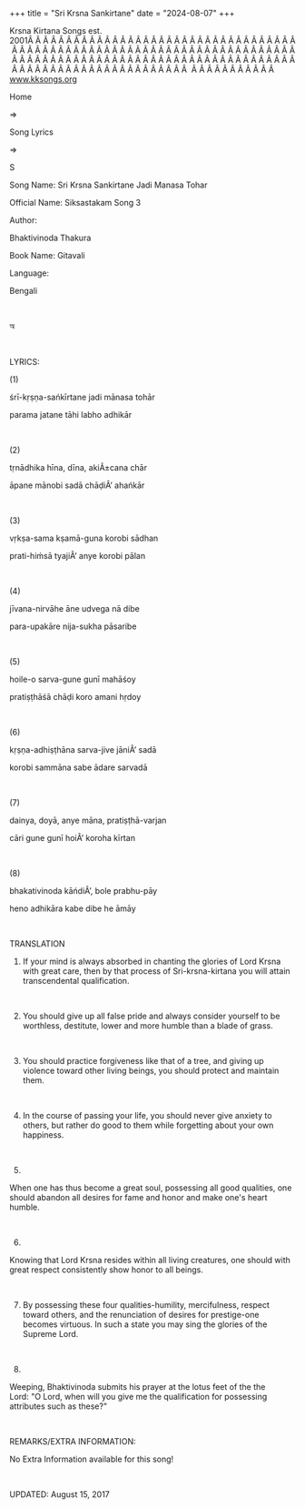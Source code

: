 +++ 
title = "Sri Krsna Sankirtane"
date = "2024-08-07"
+++

Krsna Kirtana Songs est. 2001Â Â Â Â Â Â Â Â Â Â Â Â Â Â Â Â Â Â Â Â Â Â Â Â Â Â Â Â Â Â Â Â Â Â Â Â Â Â Â Â Â Â Â Â Â Â Â Â Â Â Â Â Â Â Â Â Â Â Â Â Â Â Â Â Â Â Â Â Â Â Â Â Â Â Â Â Â Â Â Â Â Â Â Â Â Â Â Â Â Â Â Â Â Â Â Â Â Â Â Â Â Â Â Â Â Â Â Â Â Â Â Â Â Â Â Â Â Â Â Â Â Â Â Â Â Â Â Â Â Â Â Â  Â Â Â Â Â Â Â Â Â Â Â  
www.kksongs.org








Home
 
⇒
 
Song Lyrics
 
⇒
 
S


Song
Name: Sri Krsna Sankirtane Jadi Manasa Tohar


Official
Name: Siksastakam Song 3


Author:

Bhaktivinoda
Thakura


Book
Name: 
Gitavali


Language:

Bengali


 








অ








 


LYRICS:


(1)


śrī-kṛṣṇa-sańkīrtane
jadi mānasa tohār


parama
jatane tāhi labho adhikār


 


(2)


tṛnādhika
hīna, dīna, akiÃ±cana chār


āpane
mānobi sadā chāḍiÂ’ ahańkār


 


(3)


vṛkṣa-sama
kṣamā-guna korobi sādhan


prati-hiḿsā
tyajiÂ’ anye korobi pālan


 


(4)


jīvana-nirvāhe
āne udvega nā dibe


para-upakāre
nija-sukha pāsaribe


 


(5)


hoile-o
sarva-gune gunī mahāśoy


pratiṣṭhāśā
chāḍi koro amani hṛdoy


 


(6)


kṛṣṇa-adhiṣṭhāna
sarva-jive jāniÂ’ sadā


korobi
sammāna sabe ādare sarvadā


 


(7)


dainya,
doyā, anye māna, pratiṣṭhā-varjan


cāri
gune gunī hoiÂ’ koroha kīrtan


 


(8)


bhakativinoda
kāńdiÂ’, bole prabhu-pāy


heno
adhikāra kabe dibe he āmāy


 


TRANSLATION


1) If
your mind is always absorbed in chanting the glories of Lord Krsna with great
care, then by that process of Sri-krsna-kirtana you will attain transcendental
qualification.


 


2) You
should give up all false pride and always consider yourself to be worthless,
destitute, lower and more humble than a blade of grass.


 


3) You
should practice forgiveness like that of a tree, and giving up violence toward
other living beings, you should protect and maintain them.


 


4) In
the course of passing your life, you should never give anxiety to others, but
rather do good to them while forgetting about your own happiness.


 


5)
When one has thus become a great soul, possessing all good qualities, one
should abandon all desires for fame and honor and make one's heart humble.


 


6)
Knowing that Lord Krsna resides within all living creatures, one should with
great respect consistently show honor to all beings.


 


7) By
possessing these four qualities-humility, mercifulness, respect toward others,
and the renunciation of desires for prestige-one becomes virtuous. In such a
state you may sing the glories of the Supreme Lord.


 


8)
Weeping, Bhaktivinoda submits his prayer at the lotus feet of the the
Lord: "O Lord, when will you give me the qualification for possessing
attributes such as these?"


 


REMARKS/EXTRA
INFORMATION:


No Extra
Information available for this song!


 


UPDATED:
 August 15, 2017